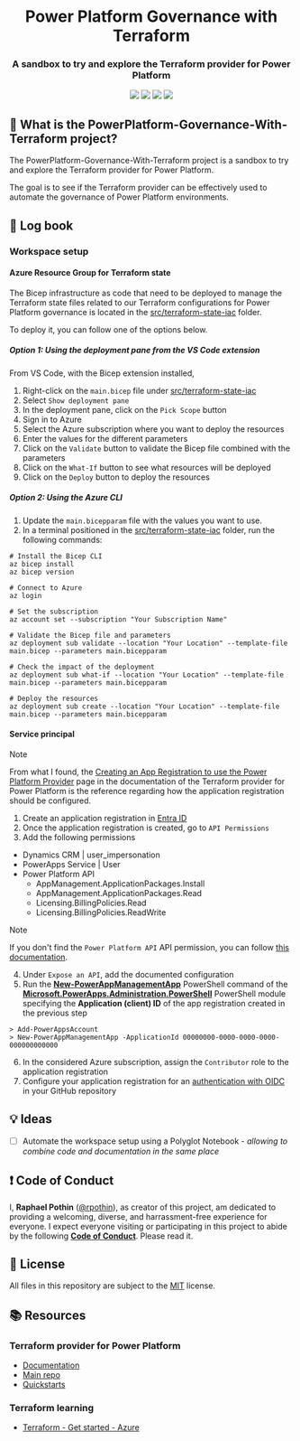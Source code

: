 <p align="center">
    <h1 align="center">
        Power Platform Governance with Terraform
    </h1>
    <h3 align="center">
        A sandbox to try and explore the Terraform provider for Power Platform
    </h3>
</p>

<p align="center">
    <a href="https://github.com/rpothin/PowerPlatform-Governance-With-Terraform/blob/main/LICENSE" alt="Repository License">
        <img src="https://img.shields.io/github/license/rpothin/PowerPlatform-Governance-With-Terraform?color=yellow&label=License" /></a>
    <a href="#watchers" alt="Watchers">
        <img src="https://img.shields.io/github/watchers/rpothin/PowerPlatform-Governance-With-Terraform?style=social" /></a>
    <a href="#forks" alt="Forks">
        <img src="https://img.shields.io/github/forks/rpothin/PowerPlatform-Governance-With-Terraform?style=social" /></a>
    <a href="#stars" alt="Stars">
        <img src="https://img.shields.io/github/stars/rpothin/PowerPlatform-Governance-With-Terraform?style=social" /></a>
</p>

## 🏡 What is the PowerPlatform-Governance-With-Terraform project?

The PowerPlatform-Governance-With-Terraform project is a sandbox to try and explore the Terraform provider for Power Platform.

The goal is to see if the Terraform provider can be effectively used to automate the governance of Power Platform environments.

## 📖 Log book

### Workspace setup

#### Azure Resource Group for Terraform state

The Bicep infrastructure as code that need to be deployed to manage the Terraform state files related to our Terraform configurations for Power Platform governance is located in the [src/terraform-state-iac](./src/terraform-state-iac/) folder.

To deploy it, you can follow one of the options below.

##### Option 1: Using the deployment pane from the VS Code extension

From VS Code, with the Bicep extension installed,
1. Right-click on the `main.bicep` file under [src/terraform-state-iac](./src/terraform-state-iac/)
2. Select `Show deployment pane`
3. In the deployment pane, click on the `Pick Scope` button
4. Sign in to Azure
5. Select the Azure subscription where you want to deploy the resources
6. Enter the values for the different parameters
7. Click on the `Validate` button to validate the Bicep file combined with the parameters
8. Click on the `What-If` button to see what resources will be deployed
9. Click on the `Deploy` button to deploy the resources

##### Option 2: Using the Azure CLI

1. Update the `main.bicepparam` file with the values you want to use.
2. In a terminal positioned in the [src/terraform-state-iac](./src/terraform-state-iac/) folder, run the following commands:

```shell
# Install the Bicep CLI
az bicep install
az bicep version

# Connect to Azure
az login

# Set the subscription
az account set --subscription "Your Subscription Name"

# Validate the Bicep file and parameters
az deployment sub validate --location "Your Location" --template-file main.bicep --parameters main.bicepparam

# Check the impact of the deployment
az deployment sub what-if --location "Your Location" --template-file main.bicep --parameters main.bicepparam

# Deploy the resources
az deployment sub create --location "Your Location" --template-file main.bicep --parameters main.bicepparam
```

#### Service principal

> [!NOTE]
> From what I found, the [Creating an App Registration to use the Power Platform Provider](https://microsoft.github.io/terraform-provider-power-platform/guides/app_registration/) page in the documentation of the Terraform provider for Power Platform is the reference regarding how the application registration should be configured.

1. Create an application registration in [Entra ID](https://entra.microsoft.com/#view/Microsoft_AAD_RegisteredApps/ApplicationsListBlade)
2. Once the application registration is created, go to `API Permissions`
3. Add the following permissions

- Dynamics CRM | user_impersonation
- PowerApps Service | User
- Power Platform API
  - AppManagement.ApplicationPackages.Install
  - AppManagement.ApplicationPackages.Read
  - Licensing.BillingPolicies.Read
  - Licensing.BillingPolicies.ReadWrite

> [!NOTE]
> If you don't find the `Power Platform API` API permission, you can follow [this documentation](https://learn.microsoft.com/en-us/power-platform/admin/programmability-authentication-v2#step-2-configure-api-permissions).

4. Under `Expose an API`, add the documented configuration
5. Run the [**New-PowerAppManagementApp**](https://docs.microsoft.com/en-us/powershell/module/microsoft.powerapps.administration.powershell/new-powerappmanagementapp) PowerShell command of the [**Microsoft.PowerApps.Administration.PowerShell**](https://docs.microsoft.com/en-us/powershell/module/microsoft.powerapps.administration.powershell) PowerShell module specifying the **Application (client) ID** of the app registration created in the previous step

```shell
> Add-PowerAppsAccount
> New-PowerAppManagementApp -ApplicationId 00000000-0000-0000-0000-000000000000
```

6. In the considered Azure subscription, assign the `Contributor` role to the application registration
7. Configure your application registration for an [authentication with OIDC](https://microsoft.github.io/terraform-provider-power-platform/#authenticating-to-power-platform-using-a-service-principal-with-oidc) in your GitHub repository

## 💡 Ideas

- [ ] Automate the workspace setup using a Polyglot Notebook - _allowing to combine code and documentation in the same place_

## ❗ Code of Conduct

I, **Raphael Pothin** ([@rpothin](https://github.com/rpothin)), as creator of this project, am dedicated to providing a welcoming, diverse, and harrassment-free experience for everyone.
I expect everyone visiting or participating in this project to abide by the following [**Code of Conduct**](CODE_OF_CONDUCT.md).
Please read it.

## 📝 License

All files in this repository are subject to the [MIT](LICENSE) license.

## 📚 Resources

### Terraform provider for Power Platform

- [Documentation](https://microsoft.github.io/terraform-provider-power-platform/)
- [Main repo](https://github.com/microsoft/terraform-provider-power-platform)
- [Quickstarts](https://github.com/microsoft/power-platform-terraform-quickstarts)

### Terraform learning

- [Terraform - Get started - Azure](https://developer.hashicorp.com/terraform/tutorials/azure-get-started)